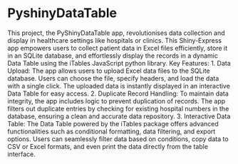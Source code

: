 # PyshinyDataTable
 This project, the PyShinyDataTable app, revolutionises data collection and display in healthcare settings like hospitals or clinics. This Shiny-Express app empowers users to collect patient data in Excel files efficiently, store it in an SQLite database, and effortlessly display the records in a dynamic Data Table using the iTables JavaScript python library. Key Features: 1.	Data Upload: The app allows users to upload Excel data files to the SQLite database. Users can choose the file, specify headers, and load the data with a single click. The uploaded data is instantly displayed in an interactive Data Table for easy access. 2.	Duplicate Record Handling: To maintain data integrity, the app includes logic to prevent duplication of records. The app filters out duplicate entries by checking for existing hospital numbers in the database, ensuring a clean and accurate data repository. 3.	Interactive Data Table: The Data Table powered by the iTables package offers advanced functionalities such as conditional formatting, data filtering, and export options. Users can seamlessly filter data based on conditions, copy data to CSV or Excel formats, and even print the data directly from the table interface.
